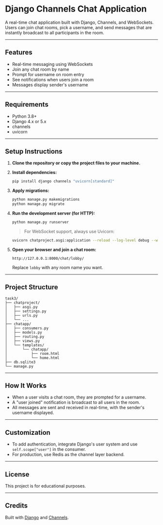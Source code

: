 # Django Channels Chat Application

A real-time chat application built with Django, Channels, and WebSockets. Users can join chat rooms, pick a username, and send messages that are instantly broadcast to all participants in the room.

---

## Features

- Real-time messaging using WebSockets
- Join any chat room by name
- Prompt for username on room entry
- See notifications when users join a room
- Messages display sender's username

---

## Requirements

- Python 3.8+
- Django 4.x or 5.x
- channels
- uvicorn

---

## Setup Instructions

1. **Clone the repository or copy the project files to your machine.**

2. **Install dependencies:**

   ```bash
   pip install django channels "uvicorn[standard]"
   ```

3. **Apply migrations:**

   ```bash
   python manage.py makemigrations
   python manage.py migrate
   ```

4. **Run the development server (for HTTP):**

   ```bash
   python manage.py runserver
   ```

   > For WebSocket support, always use Uvicorn:

   ```bash
   uvicorn chatproject.asgi:application --reload --log-level debug --workers 1
   ```

5. **Open your browser and join a chat room:**
   ```
   http://127.0.0.1:8000/chat/lobby/
   ```
   Replace `lobby` with any room name you want.

---

## Project Structure

```
task3/
├── chatproject/
│   ├── asgi.py
│   ├── settings.py
│   ├── urls.py
│   └── ...
├── chatapp/
│   ├── consumers.py
│   ├── models.py
│   ├── routing.py
│   ├── views.py
│   └── templates/
│       └── chatapp/
│           ├── room.html
│           └── home.html
├── db.sqlite3
└── manage.py
```

---

## How It Works

- When a user visits a chat room, they are prompted for a username.
- A "user joined" notification is broadcast to all users in the room.
- All messages are sent and received in real-time, with the sender's username displayed.

---

## Customization

- To add authentication, integrate Django's user system and use `self.scope["user"]` in the consumer.
- For production, use Redis as the channel layer backend.

---

## License

This project is for educational purposes.

---

## Credits

Built with [Django](https://www.djangoproject.com/) and [Channels](https://channels.readthedocs.io/).
